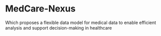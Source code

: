# MedCare-Nexus
Which proposes a flexible data model for medical data to enable  efficient analysis and support decision-making in healthcare
